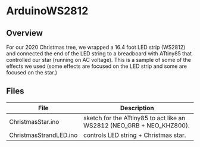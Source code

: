 # ArduinoWS2812

## Overview
For our 2020 Christmas tree, we wrapped a 16.4 foot LED strip (WS2812) and connected the end of
the LED string to a breadboard with ATtiny85 that controlled our star (running on AC voltage).
This is a sample of some of the effects we used (some effects are focused on the LED strip and
some are focused on the star.)

## Files
| File | Description |
|------|-------------|
| ChristmasStar.ino | sketch for the ATtiny85 to act like an WS2812 (NEO_GRB + NEO_KHZ800). |
| ChristmasStrandLED.ino | controls LED string + Christmas star. |
